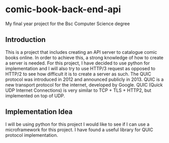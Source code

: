 # comic-book-back-end-api
My final year project for the Bsc Computer Science degree

## Introduction

This is a project that includes creating an API server to 
catalogue comic books online. In order to achieve this, a 
strong knowledge of how to create a server is needed. For
this project, I have decided to use python for implementation
and I will also try to use HTTP/3 request as opposed to HTTP/2
to see how difficult it is to create a server as such. The 
QUIC protocol was introduced in 2012 and announced publicly in 2013.
QUIC is a new transport protocol for the internet, developed by Google.
QUIC (Quick UDP Internet Connections) is 
very similar to TCP + TLS + HTTP2, but implemented on top of UDP.


## Implementation Idea
I will be using python for this project
I would like to see if I can use a microframework for this project.
I have found a useful library for QUIC protocol implementation.